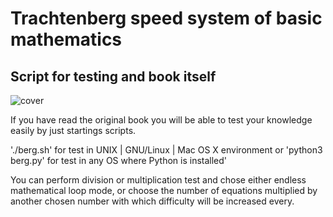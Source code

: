 # Trachtenberg speed system of basic mathematics
## Script for testing and book itself

![cover](https://github.com/vadimfedulov395/bergsh/raw/master/cover.png)

If you have read the original book you will be able to test your knowledge easily by just startings scripts.

'./berg.sh' for test in UNIX | GNU/Linux | Mac OS X environment
or
'python3 berg.py' for test in any OS where Python is installed'

You can perform division or multiplication test and chose either endless mathematical loop mode, or choose
the number of equations multiplied by another chosen number with which difficulty will be increased every.
